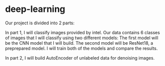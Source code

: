 # deep-learning
Our project is divided into 2 parts:

In part 1, I will classify images provided by intel. Our data contains 6 classes of images that I will classify using two different models: The first model will be the CNN model that I will build. The second model will be ResNet18, a preprepared model. I will train both of the models and compare the results.

In part 2, I will build AutoEncoder of unlabeled data for denoising images.

